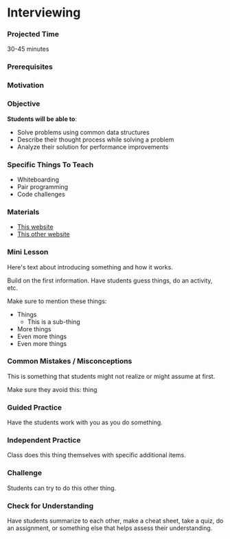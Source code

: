# Interviewing

### Projected Time
30-45 minutes

### Prerequisites


### Motivation


### Objective
**Students will be able to**:
- Solve problems using common data structures
- Describe their thought process while solving a problem
- Analyze their solution for performance improvements

### Specific Things To Teach
- Whiteboarding
- Pair programming
- Code challenges

### Materials

- [This website](example.com)
- [This other website](otherexample.com)

### Mini Lesson

Here's text about introducing something and how it works.

Build on the first information. Have students guess things, do an activity, etc.

Make sure to mention these things:
- Things
	- This is a sub-thing
- More things
- Even more things
- Even more things


### Common Mistakes / Misconceptions

This is something that students might not realize or might assume at first.

Make sure they avoid this: thing


### Guided Practice

Have the students work with you as you do something.


### Independent Practice

Class does this thing themselves with specific additional items.


### Challenge

Students can try to do this other thing.


### Check for Understanding

Have students summarize to each other, make a cheat sheet, take a quiz, do an assignment, or something else that helps assess their understanding.

